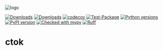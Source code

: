 ![logo](https://raw.githubusercontent.com/pomponchik/ctok/main/docs/assets/logo_2.png)

[![Downloads](https://static.pepy.tech/badge/ctok/month)](https://pepy.tech/project/ctok)
[![Downloads](https://static.pepy.tech/badge/ctok)](https://pepy.tech/project/ctok)
[![codecov](https://codecov.io/gh/pomponchik/ctok/graph/badge.svg?token=eZ4eK6fkmx)](https://codecov.io/gh/pomponchik/ctok)
[![Test-Package](https://github.com/pomponchik/ctok/actions/workflows/tests_and_coverage.yml/badge.svg)](https://github.com/pomponchik/ctok/actions/workflows/tests_and_coverage.yml)
[![Python versions](https://img.shields.io/pypi/pyversions/ctok.svg)](https://pypi.python.org/pypi/ctok)
[![PyPI version](https://badge.fury.io/py/ctok.svg)](https://badge.fury.io/py/ctok)
[![Checked with mypy](http://www.mypy-lang.org/static/mypy_badge.svg)](http://mypy-lang.org/)
[![Ruff](https://img.shields.io/endpoint?url=https://raw.githubusercontent.com/astral-sh/ruff/main/assets/badge/v2.json)](https://github.com/astral-sh/ruff)

# ctok
